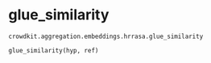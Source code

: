 # glue_similarity
`crowdkit.aggregation.embeddings.hrrasa.glue_similarity`

```
glue_similarity(hyp, ref)
```

